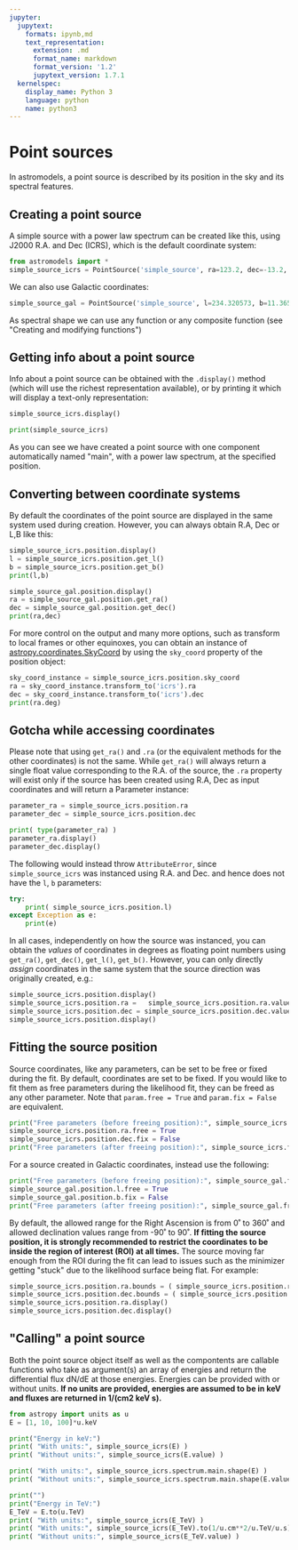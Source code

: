 ```yaml
---
jupyter:
  jupytext:
    formats: ipynb,md
    text_representation:
      extension: .md
      format_name: markdown
      format_version: '1.2'
      jupytext_version: 1.7.1
  kernelspec:
    display_name: Python 3
    language: python
    name: python3
---
```


<!-- #region -->
# Point sources #

In astromodels, a point source is described by its position in the sky
and its spectral features.


## Creating a point source

A simple source with a power law spectrum can be created like this, using J2000 R.A. and Dec (ICRS), which is the default coordinate system:
<!-- #endregion -->

```python
from astromodels import *
simple_source_icrs = PointSource('simple_source', ra=123.2, dec=-13.2, spectral_shape=Powerlaw())
```

We can also use Galactic coordinates:

```python
simple_source_gal = PointSource('simple_source', l=234.320573, b=11.365142, spectral_shape=Powerlaw())
```

As spectral shape we can use any function or any composite function (see
"Creating and modifying functions")


## Getting info about a point source

Info about a point source can be obtained with the
`.display()` method (which will use the richest representation available),
or by printing it which will display a text-only representation:


```python
simple_source_icrs.display()
```

```python
print(simple_source_icrs)
```

As you can see we have created a point source with one component automatically named "main", with a power law spectrum, at the
specified position.


## Converting between coordinate systems

By default the coordinates of the point source are displayed in the same
system used during creation. However, you can always obtain R.A, Dec or
L,B like this:

```python
simple_source_icrs.position.display()
l = simple_source_icrs.position.get_l()
b = simple_source_icrs.position.get_b()
print(l,b)

simple_source_gal.position.display()
ra = simple_source_gal.position.get_ra()
dec = simple_source_gal.position.get_dec()
print(ra,dec)
```

For more control on the output and many more options, such as transform
to local frames or other equinoxes, you can obtain an instance of
[astropy.coordinates.SkyCoord](http://docs.astropy.org/en/stable/api/astropy.coordinates.SkyCoord.html) by using the `sky_coord` property of the
position object:

```python
sky_coord_instance = simple_source_icrs.position.sky_coord
ra = sky_coord_instance.transform_to('icrs').ra
dec = sky_coord_instance.transform_to('icrs').dec
print(ra.deg)
```

## Gotcha while accessing coordinates

Please note that using `get_ra()` and `.ra` (or the equivalent methods for
the other coordinates) is not the same. While `get_ra()` will always
return a single float value corresponding to the R.A. of the source, the
`.ra` property will exist only if the source has been created using R.A,
Dec as input coordinates and will return a Parameter instance:

```python
parameter_ra = simple_source_icrs.position.ra
parameter_dec = simple_source_icrs.position.dec

print( type(parameter_ra) )
parameter_ra.display()
parameter_dec.display()
```

The following would instead throw `AttributeError`, since `simple_source_icrs` was instanced using R.A. and Dec. and hence does not have the `l`, `b` parameters:

```python
try:
    print( simple_source_icrs.position.l)
except Exception as e:
    print(e)
```

In all cases, independently on how the source was instanced, you can obtain the *values* of coordinates in degrees
as  floating point numbers using `get_ra()`, `get_dec()`, `get_l()`, `get_b()`. However, you can only directly *assign* coordinates in the same system that the source direction was originally created, e.g.:


```python
simple_source_icrs.position.display()
simple_source_icrs.position.ra =   simple_source_icrs.position.ra.value + 1.0
simple_source_icrs.position.dec = simple_source_icrs.position.dec.value - 1.0
simple_source_icrs.position.display()
```

## Fitting the source position

Source coordinates, like any parameters, can be set to be free or fixed during the fit. By default, coordinates are set to be fixed. If you would like to fit them as free parameters during the likelihood fit, they can be freed as any other parameter. Note that `param.free = True` and `param.fix = False` are equivalent. 

```python
print("Free parameters (before freeing position):", simple_source_icrs.free_parameters.keys())
simple_source_icrs.position.ra.free = True
simple_source_icrs.position.dec.fix = False
print("Free parameters (after freeing position):", simple_source_icrs.free_parameters.keys())

```

For a source created in Galactic coordinates, instead use the following:

```python
print("Free parameters (before freeing position):", simple_source_gal.free_parameters.keys())
simple_source_gal.position.l.free = True
simple_source_gal.position.b.fix = False
print("Free parameters (after freeing position):", simple_source_gal.free_parameters.keys())

```

By default, the allowed range for the Right Ascension is from 0˚ to 360˚ and allowed declination values range from -90˚ to 90˚. **If fitting the source position, it is strongly recommended to restrict the coordinates to be inside the region of interest (ROI) at all times.** The source moving far enough from the ROI during the fit can lead to issues such as the minimizer getting "stuck" due to the likelihood surface being flat. For example:

```python
simple_source_icrs.position.ra.bounds = ( simple_source_icrs.position.ra.value - 5.0, simple_source_icrs.position.ra.value + 5.0 )
simple_source_icrs.position.dec.bounds = ( simple_source_icrs.position.dec.value - 5.0, simple_source_icrs.position.dec.value + 5.0 )
simple_source_icrs.position.ra.display()
simple_source_icrs.position.dec.display()

```

## "Calling" a point source

Both the point source object itself as well as the compontents are callable functions who take as argument(s) an array of energies and return the differential flux dN/dE at those energies. Energies can be provided with or without units. **If no units are provided, energies are assumed to be in keV and fluxes are returned in 1/(cm2 keV s).**

```python
from astropy import units as u
E = [1, 10, 100]*u.keV

print("Energy in keV:")
print( "With units:", simple_source_icrs(E) )
print( "Without units:", simple_source_icrs(E.value) )

print( "With units:", simple_source_icrs.spectrum.main.shape(E) )
print( "Without units:", simple_source_icrs.spectrum.main.shape(E.value) )

print("")
print("Energy in TeV:")
E_TeV = E.to(u.TeV)
print( "With units:", simple_source_icrs(E_TeV) )
print( "With units:", simple_source_icrs(E_TeV).to(1/u.cm**2/u.TeV/u.s) )
print( "Without units:", simple_source_icrs(E_TeV.value) )



```

```python

```
